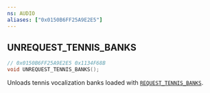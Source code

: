 ```yaml
---
ns: AUDIO
aliases: ["0x0150B6FF25A9E2E5"]
---
```

## UNREQUEST_TENNIS_BANKS

```c
// 0x0150B6FF25A9E2E5 0x1134F68B
void UNREQUEST_TENNIS_BANKS();
```

Unloads tennis vocalization banks loaded with [`REQUEST_TENNIS_BANKS`](#_0x4ADA3F19BE4A6047).
